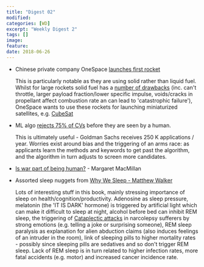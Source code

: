 ```yaml
---
title: "Digest 02"
modified:
categories: [WD]
excerpt: "Weekly Digest 2"
tags: []
image:
feature:
date: 2018-06-26
---
```



 * Chinese private company OneSpace [launches first rocket](https://www.youtube.com/watch?reload=9&v=sd-GBymrtqc)

   This is particularly notable as they are using solid rather than liquid fuel. Whilst for large rockets solid fuel has a [number of drawbacks](https://en.m.wikipedia.org/wiki/Rocket_propellant) (inc. can't throttle, larger payload fraction/lower specific impulse, voids/cracks in propellant affect combustion rate an can lead to 'catastrophic failure'), OneSpace wants to use these rockets for launching miniaturized satellites, e.g. [CubeSat](https://en.wikipedia.org/wiki/CubeSat)


  * ML algo [rejects 75% of CVs](https://www.economist.com/business/2018/06/23/how-an-algorithm-may-decide-your-career) before they are seen by a human. 

    This is ultimately useful - Goldman Sachs receives 250 K applications / year. Worries exist around bias and the triggering of an arms race: as applicants learn the methods and keywords to get past the algorithm, and the algorithm in turn adjusts to screen more candidates.


 * [Is war part of being human?](https://www.bbc.co.uk/programmes/b0b7f390) - Margaret MacMillan

 * Assorted sleep nuggets from [Why We Sleep - Matthew Walker](https://www.sleepdiplomat.com/professor)

   Lots of interesting stuff in this book, mainly stressing importance of sleep on health/cognition/productivity. Adenosine as sleep pressure, melatonin (the 'IT IS DARK' hormone) is triggered by artificial light which can make it difficult to sleep at night, alcohol before bed can inhibit REM sleep, the triggering of [Cataplectic attacks](https://www.narcolepsy.org.uk/resources/cataplexy) in narcolepsy sufferers by strong emotions (e.g. telling a joke or surprising someone), REM sleep paralysis as explanation for alien abduction claims (also induces feelings of an intruder in the room), link of sleeping pills to higher mortality rates - possibly since sleeping pills are sedatives and so don't trigger REM sleep. Lack of REM sleep is in turn related to higher infection rates, more fatal accidents (e.g. motor) and increased cancer incidence rate. 